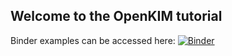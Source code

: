 ## Welcome to the OpenKIM tutorial

Binder examples can be accessed here: [![Binder](https://mybinder.org/badge_logo.svg)](https://mybinder.org/v2/gh/openkim/openkim-demo/type-labels?labpath=openkim-demo/index.jupyterlab-workspace)
